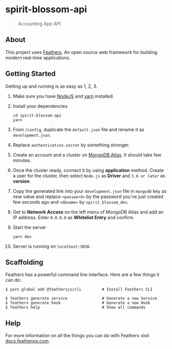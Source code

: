 # spirit-blossom-api

> Accounting App API

## About

This project uses [Feathers](http://feathersjs.com). An open source web framework for building modern real-time applications.

## Getting Started

Getting up and running is as easy as 1, 2, 3.

1. Make sure you have [NodeJS](https://nodejs.org/) and [yarn](https://yarnpkg.com/) installed.
2. Install your dependencies

    ```
    cd spirit-blossom-api
    yarn
    ```

3. From `/config`, duplicate the `default.json` file and rename it as `development.json`.

4. Replace `authentication.secret` by something stronger.

5. Create an account and a cluster on [MongoDB Atlas](https://www.mongodb.com/cloud/atlas). It should take few minutes.

6. Once the cluster ready, connect it by using **application** method. Create a user for the cluster, then select `Node.js` as **Driver** and `3.6 or later` as **version**.

7. Copy the generated link into your `development.json` file in `mongodb` key as new value and replace `<password>` by the password you've just created few seconds ago and `<dbname>` by `spirit_blossom_dev`.

8. Get to **Network Access** on the left menu of MongoDB Atlas and add an IP address. Enter `0.0.0.0` as **Whitelist Entry** and confirm.

9. Start the server

    ```
    yarn dev
    ```

10. Server is running on `localhost:3030`.

## Scaffolding

Feathers has a powerful command line interface. Here are a few things it can do:

```
$ yarn global add @feathersjs/cli         # Install Feathers CLI

$ feathers generate service               # Generate a new Service
$ feathers generate hook                  # Generate a new Hook
$ feathers help                           # Show all commands
```

## Help

For more information on all the things you can do with Feathers visit [docs.feathersjs.com](http://docs.feathersjs.com).
